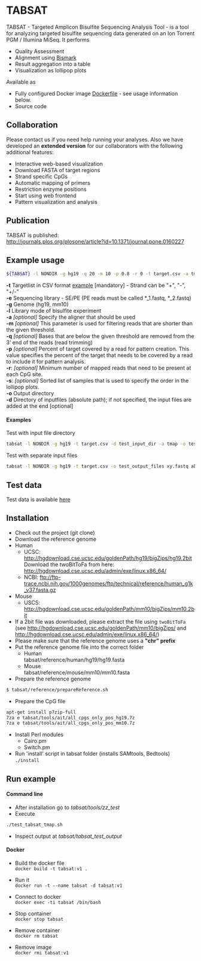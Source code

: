 # TABSAT

TABSAT - Targeted Amplicon Bisulfite Sequencing Analysis Tool - is a tool for analyzing targeted bisulfite sequencing data generated on an Ion Torrent PGM / Illumina MiSeq. 
It performs
* Quality Assessment
* Alignment using [Bismark](http://www.bioinformatics.babraham.ac.uk/projects/bismark/)
* Result aggregation into a table
* Visualization as lollipop plots

Available as
* Fully configured Docker image [Dockerfile](Dockerfile) - see usage information below.
* Source code

## Collaboration
Please contact us if you need help running your analyses. Also we have developed an **extended version** for our collaborators with the following additional features:
* Interactive web-based visualization
* Download FASTA of target regions
* Strand specific CpGs
* Automatic mapping of primers
* Restriction enzyme positions
* Start using web frontend
* Pattern visualization and analysis


## Publication
TABSAT is published:<br/>
http://journals.plos.org/plosone/article?id=10.1371/journal.pone.0160227


## Example usage
```sh
${TABSAT} -l NONDIR -g hg19 -q 20 -m 10 -p 0.8 -r 0 -t target.csv -a tmap -o output_dir input.fastq
```
**-t** Targetlist in CSV format [example](https://github.com/tadKeys/tabsat/blob/master/tools/zz_test/target_list_tmap.csv) [mandatory] - Strand can be "+", "-", "+/-"<br />
**-e** Sequencing library - SE/PE (PE reads must be called \*_1.fastq, \*_2.fastq)<br />
**-g** Genome (hg19, mm10)<br />
**-l** Library mode of bisulfite experiment<br />
**-a** *[optional]* Specify the aligner that should be used<br />
**-m** *[optional]* This parameter is used for filtering reads that are shorter than the given threshold.<br />
**-q** *[optional]* Bases that are below the given threshold are removed from the 3’ end of the reads (read trimming)<br />
**-p** *[optional]* Percent of target covered by a read for pattern creation. This value specifies the percent of the target that needs to be covered by a read to include it for pattern analysis.<br />
**-r**: *[optional]* Minimum number of mapped reads that need to be present at each CpG site.	<br />
**-s**: *[optional]* Sorted list of samples that is used to specify the order in the lollipop plots.<br />
**-o** Output directory<br />
**-d** Directory of inputfiles (absolute path); if not specified, the input files are added at the end [optional]<br />

#### Examples
Test with input file directory
```sh
tabsat -l NONDIR -g hg19 -t target.csv -d test_input_dir -a tmap -o test_output_dir
```
Test with separate input files
```sh
tabsat -l NONDIR -g hg19 -t target.csv -o test_output_files xy.fastq abs.fastq
```

## Test data
Test data is available [here](test_data)



## Installation
* Check out the project (git clone)
* Download the reference genome
 * Human
   * UCSC: http://hgdownload.cse.ucsc.edu/goldenPath/hg19/bigZips/hg19.2bit <br/>
     Download the twoBitToFa from here: http://hgdownload.cse.ucsc.edu/admin/exe/linux.x86_64/
   * NCBI: ftp://ftp-trace.ncbi.nih.gov/1000genomes/ftp/technical/reference/human_g1k_v37.fasta.gz
 * Mouse
    * USCS: http://hgdownload.cse.ucsc.edu/goldenPath/mm10/bigZips/mm10.2bit
* If a 2bit file was downloaded, please extract the file using ```twoBitToFa``` (see http://hgdownload.cse.ucsc.edu/goldenPath/mm10/bigZips/ and http://hgdownload.cse.ucsc.edu/admin/exe/linux.x86_64/)
* Please make sure that the reference genome uses a <b>"chr" prefix</b>
* Put the reference genome file into the correct folder
  * Human<br/>
  tabsat/reference/human/hg19/hg19.fasta
  * Mouse<br/>
  tabsat/reference/mouse/mm10/mm10.fasta
* Prepare the reference genome
```sh
$ tabsat/reference/prepareReference.sh
```
* Prepare the CpG file
```sh
apt-get install p7zip-full
7za e tabsat/tools/ait/all_cpgs_only_pos_hg19.7z
7za e tabsat/tools/ait/all_cpgs_only_pos_mm10.7z
```
* Install Perl modules
  * Cairo.pm
  * Switch.pm
* Run 'install' script in tabsat folder (installs SAMtools, Bedtools)
```./install```
## Run example

#### Command line
* After installation go to *tabsat/tools/zz_test*
* Execute
```sh
./test_tabsat_tmap.sh
```
* Inspect output at *tabsat/tabsat_test_output*


#### Docker
* Build the docker file<br/>
```docker build -t tabsat:v1 . ```

* Run it<br/> 
```docker run -t --name tabsat -d tabsat:v1 ```

* Connect to docker<br/>
```docker exec -ti tabsat /bin/bash ```

* Stop container<br/>
```docker stop tabsat```

* Remove container<br/>
```docker rm tabsat```

* Remove image<br/>
```docker rmi tabsat:v1```




